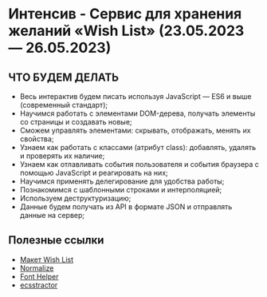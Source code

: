 # Интенсив - Сервис для хранения желаний «Wish List» (23.05.2023 — 26.05.2023)
## ЧТО БУДЕМ ДЕЛАТЬ

- Весь интерактив будем писать используя JavaScript  — ES6 и выше (современный стандарт);
- Научимся работать с элементами DOM-дерева, получать элементы со страницы и создавать новые;
- Сможем управлять элементами: скрывать, отображать, менять их свойства;
- Узнаем как работать с классами (атрибут class): добавлять, удалять и проверять их наличие;
- Узнаем как отлавливать события пользователя и события браузера с помощью JavaScript и реагировать на них;
- Научимся применять делегирование для удобства работы;
- Познакомимся с шаблонными строками и интерполяцией;
- Используем деструктуризацию;
- Данные будем получать из API в формате JSON и отправлять данные на сервер;

## Полезные ссылки
- [Макет Wish List](https://www.figma.com/file/AxM4tPHrjbkzy03ViU8Xsx/Wish_List-2.0-(intensive)?type=design&node-id=0%3A1&t=imlPwku2BJZKRqDs-1)
- [Normalize](https://necolas.github.io/normalize.css/)
- [Font Helper](https://gwfh.mranftl.com/fonts)
- [ecsstractor](https://marketplace.visualstudio.com/items?itemName=diz.ecsstractor-port)